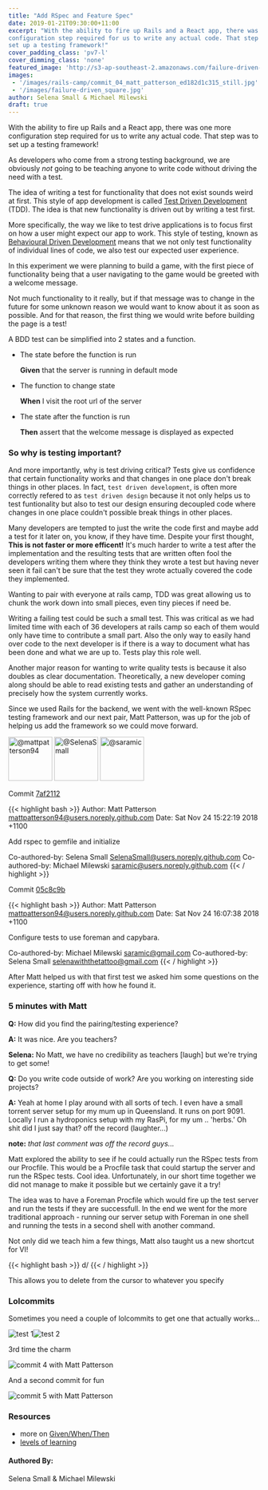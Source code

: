 ```yaml
---
title: "Add RSpec and Feature Spec"
date: 2019-01-21T09:30:00+11:00
excerpt: "With the ability to fire up Rails and a React app, there was one more
configuration step required for us to write any actual code. That step was to
set up a testing framework!"
cover_padding_class: 'pv7-l'
cover_dimming_class: 'none'
featured_image: 'http://s3-ap-southeast-2.amazonaws.com/failure-driven-blog/railscamp-24-woodfield-hobart/commit_04_matt_patterson_22212c2fea9.gif'
images:
 - '/images/rails-camp/commit_04_matt_patterson_ed182d1c315_still.jpg'
 - '/images/failure-driven_square.jpg'
author: Selena Small & Michael Milewski
draft: true
---
```


With the ability to fire up Rails and a React app, there was one more configuration
step required for us to write any actual code. That step was to set up a
testing framework!

As developers who come from a strong testing background, we are obviously _not_ going
to be teaching anyone to write code without driving the need with a test.

The idea of writing a test for functionality that does not exist sounds weird
at first. This style of app development is called [Test Driven
Development](https://en.wikipedia.org/wiki/Test-driven_development) (TDD). The
idea is that new functionality is driven out by writing a test first.

More specifically, the way we like to test drive applications is to focus first
on how a user might expect our app to work. This style of testing, known as
[Behavioural Driven
Development](https://en.wikipedia.org/wiki/Behavior-driven_development) means
that we not only test functionality of individual lines of code, we also test
our expected user experience.

In this experiment we were planning to build a game, with the first piece of
functionality being that a user navigating to the game would be greeted with a
welcome message.

Not much functionality to it really, but if that message was to change in the
future for some unknown reason we would want to know about it as soon as
possible. And for that reason, the first thing we would write before building
the page is a test!

A BDD test can be simplified into 2 states and a function.

* The state before the function is run

    **Given** that the server is running in default mode

* The function to change state

    **When** I visit the root url of the server

* The state after the function is run

    **Then** assert that the welcome message is displayed as expected

### So why is testing important?

And more importantly, why is test driving critical? Tests give us confidence
that certain functionality works and that changes in one place don't break
things in other places. In fact, `test driven development`, is often more
correctly refered to as `test driven design` because it not only helps us to
test funtionality but also to test our design ensuring decoupled code where
changes in one place couldn't possible break things in other places.

Many developers are tempted to just the write the code first and maybe add a
test for it later on, you know, if they have time. Despite your first thought,
**This is not faster or more efficent!** It's much harder to write a test after
the implementation and the resulting tests that are written often fool the
developers writing them where they think they wrote a test but having never
seen it fail can't be sure that the test they wrote actually covered the code
they implemented.

Wanting to pair with everyone at rails camp, TDD was great allowing us to chunk the
work down into small pieces, even tiny pieces if need be.

Writing a failing test could be such a small test. This was critical as we had
limited time with each of 36 developers at rails camp so each of them would
only have time to contribute a small part. Also the only way to easily hand
over code to the next developer is if there is a way to document what has been
done and what we are up to. Tests play this role well.

Another major reason for wanting to write quality tests is because it also
doubles as clear documentation. Theoretically, a new developer coming along
should be able to read existing tests and gather an understanding of precisely
how the system currently works.

Since we used Rails for the backend, we went with the well-known RSpec testing
framework and our next pair, Matt Patterson, was up for the job of helping us
add the framework so we could move forward.

<img alt="@mattpatterson94" src="//github.com/mattpatterson94.png" style="display: inline; width: 88px;" height="88" />
<img alt="@SelenaSmall" src="//github.com/SelenaSmall.png" style="display: inline; width: 88px;" height="88" />
<img alt="@saramic" src="//github.com/saramic.png" style="display: inline; width: 88px;" height="88" />

Commit [7af2112](https://github.com/failure-driven/railscamp-search-term/commit/7af2112fc10a2f93dfc182de0adb5958c0029d45)

{{< highlight bash >}}
Author: Matt Patterson <mattpatterson94@users.noreply.github.com>
Date:   Sat Nov 24 15:22:19 2018 +1100

Add rspec to gemfile and initialize

Co-authored-by: Selena Small <SelenaSmall@users.noreply.github.com>
Co-authored-by: Michael Milewski <saramic@users.noreply.github.com>
{{< / highlight >}}

Commit [05c8c9b](https://github.com/failure-driven/railscamp-search-term/commit/05c8c9b9adafd36831e6399ac1a1694cd7fbb8d0)

{{< highlight bash >}}
Author: Matt Patterson <mattpatterson94@users.noreply.github.com>
Date:   Sat Nov 24 16:07:38 2018 +1100

Configure tests to use foreman and capybara.

Co-authored-by: Michael Milewski <saramic@gmail.com>
Co-authored-by: Selena Small <selenawiththetattoo@gmail.com>
{{< / highlight >}}

After Matt helped us with that first test we asked him some questions on the
experience, starting off with how he found it.

### 5 minutes with Matt

**Q:** How did you find the pairing/testing experience?

**A:** It was nice. Are you teachers?

**Selena:** No Matt, we have no credibility as teachers [laugh] but we're trying to get some!

**Q:** Do you write code outside of work? Are you working on interesting side projects?

**A:** Yeah at home I play around with all sorts of tech. I even have a small
torrent server setup for my mum up in Queensland. It runs on port 9091.  Locally
I run a hydroponics setup with my RasPi, for my um .. 'herbs.' Oh shit did I
just say that? off the record (laughter...)

**note:** _that last comment was off the record guys..._

Matt explored the ability to see if he could actually run the RSpec tests from
our Procfile. This would be a Procfile task that could startup the server and
run the RSpec tests. Cool idea. Unfortunately, in our short time together we
did not manage to make it possible but we certainly gave it a try!

The idea was to have a Foreman Procfile which would fire up the test server
and run the tests if they are successfull. In the end we went for the more
traditional approach - running our server setup with Foreman in one shell and
running the tests in a second shell with another command.

Not only did we teach him a few things, Matt also taught us a new shortcut for VI!

{{< highlight bash >}}
d/<match>
{{< / highlight >}}

This allows you to delete from the cursor to whatever <match> you specify

### Lolcommits

Sometimes you need a couple of lolcommits to get one that actually works...

<div style="display: flex;">
  <img alt="test 1" src="http://s3-ap-southeast-2.amazonaws.com/failure-driven-blog/railscamp-24-woodfield-hobart/commit_04_matt_patterson__test_1_f9daaa2ecac.gif">
  <img alt="test 2" src="http://s3-ap-southeast-2.amazonaws.com/failure-driven-blog/railscamp-24-woodfield-hobart/commit_04_matt_patterson__test_2_ed182d1c315.gif">
</div>

3rd time the charm

![commit 4 with Matt Patterson](http://s3-ap-southeast-2.amazonaws.com/failure-driven-blog/railscamp-24-woodfield-hobart/commit_04_matt_patterson_22212c2fea9.gif)

And a second commit for fun

![commit 5 with Matt Patterson](http://s3-ap-southeast-2.amazonaws.com/failure-driven-blog/railscamp-24-woodfield-hobart/commit_05_matt_patterson_8e85e82e854.gif)

### Resources

- more on [Given/When/Then](https://martinfowler.com/bliki/GivenWhenThen.html)
- [levels of learning](http://www.zingtrain.com/content/levels-learning)

#### Authored By:

Selena Small & Michael Milewski

